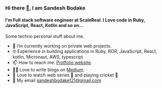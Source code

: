 ### Hi there 👋, I am Sandesh Bodake

#### I'm Full stack software engineer at ScaleReal. I Love code in Ruby, JavaScript, React, Kotlin and so on...

Some techno personal stuff about me.

- 🔭 I’m currently working on private web projects.
- 🤓 Experience in building applications in Ruby, ROR, JavaScript, React, kotlin, Micronaut, AWS, typescript
- 📫 How to reach me: <a href="http://www.sandeshbodake.co.in/" target="_blank">Protfolio website</a>.
- 👨‍💻 Love to write blogs on <a href="https://sandeshbodake.medium.com/" target="_blank">Medium</a>.
- 🤩 Love to watch web series 🍿 and playing cricket 🏏
- 🚩 My email  <a href="mailto:sandeshbodake121@gmail.com" target="_blank">sandeshbodake121@gmail.com</a>
